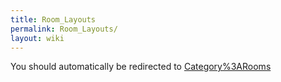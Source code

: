 ```yaml
---
title: Room_Layouts
permalink: Room_Layouts/
layout: wiki
---
```


You should automatically be redirected to [Category%3ARooms](/keeperrl_wiki/Category%3ARooms/)
